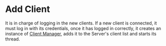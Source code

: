 # Add Client

It is in charge of logging in the new clients. If a new client is connected, it
must log in with its credentials, once it has logged in correctly, it creates
an instance of [Client Manager](ClientManager), adds it to the Server's client
list and starts its thread.


